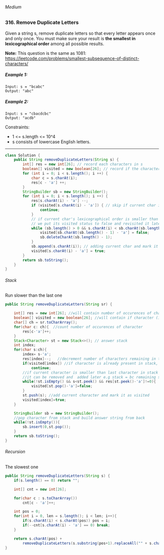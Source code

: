 ###### Medium
### 316. Remove Duplicate Letters

Given a string s, remove duplicate letters so that every letter appears once and only once. You must make sure your result is **the smallest in lexicographical order** 
among all possible results.

**Note:** This question is the same as 1081: https://leetcode.com/problems/smallest-subsequence-of-distinct-characters/

##### Example 1:
```
Input: s = "bcabc"
Output: "abc"
```

##### Example 2:
```
Input: s = "cbacdcbc"
Output: "acdb"
```

Constraints:
* 1 <= s.length <= 10^4
* s consists of lowercase English letters.
***
```java
class Solution {
    public String removeDuplicateLetters(String s) {
        int[] res = new int[26]; // record each characters in s
        boolean[] visited = new boolean[26]; // record if the character is visited in stringbuilder
        for (int i = 0; i < s.length(); i ++) {
            char c = s.charAt(i);
            res[c - 'a'] ++;
        }
        StringBuilder sb = new StringBuilder();
        for (int i = 0; i < s.length(); i ++) {
            res[s.charAt(i) - 'a'] --;
            if (visited[s.charAt(i) - 'a']) { // skip if current char is already in the sb
                continue;
            }
            // if current char's lexicographical order is smaller than the last char in the sb
            // we put its visited status to false and revisited it later 
            while (sb.length() > 0 && s.charAt(i) < sb.charAt(sb.length() - 1) && res[sb.charAt(sb.length() - 1) - 'a'] != 0) {
                visited[sb.charAt(sb.length() - 1) - 'a'] = false;
                sb.deleteCharAt(sb.length() - 1);
            }
            sb.append(s.charAt(i)); // adding current char and mark it as visited
            visited[s.charAt(i) - 'a'] = true;
        }
        return sb.toString();
    }
}
```

###### Stack
Run slower than the last one

```java
public String removeDuplicateLetters(String sr) {

    int[] res = new int[26]; //will contain number of occurences of character (i+'a')
    boolean[] visited = new boolean[26]; //will contain if character (i+'a') is present in current result Stack
    char[] ch = sr.toCharArray();
    for(char c: ch){  //count number of occurences of character 
        res[c-'a']++;
    }
    Stack<Character> st = new Stack<>(); // answer stack
    int index;
    for(char s:ch){ 
        index= s-'a';
        res[index]--;   //decrement number of characters remaining in the string to be analysed
        if(visited[index]) //if character is already present in stack, dont bother
            continue;
        //if current character is smaller than last character in stack which occurs later in the string again
        //it can be removed and  added later e.g stack = bc remaining string abc then a can pop b and then c
        while(!st.isEmpty() && s<st.peek() && res[st.peek()-'a']!=0){ 
            visited[st.pop()-'a']=false;
        }
        st.push(s); //add current character and mark it as visited
        visited[index]=true;
    }

    StringBuilder sb = new StringBuilder();
    //pop character from stack and build answer string from back
    while(!st.isEmpty()){
        sb.insert(0,st.pop());
    }
    return sb.toString();
}
```

###### Recursion
The slowest one
```java
public String removeDuplicateLetters(String s) {
    if(s.length() == 0) return "";

    int[] cnt = new int[26];

    for(char c : s.toCharArray())
        cnt[c - 'a']++;

    int pos = 0;
    for(int i = 0, len = s.length(); i < len; i++){
        if(s.charAt(i) < s.charAt(pos)) pos = i;
        if(--cnt[s.charAt(i) - 'a'] == 0) break;
    }

    return s.charAt(pos) + 
        removeDuplicateLetters(s.substring(pos+1).replaceAll("" + s.charAt(pos), ""));
}
```
